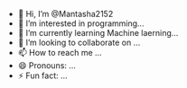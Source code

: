 - 👋 Hi, I’m @Mantasha2152
- 👀 I’m interested in  programming...
- 🌱 I’m currently learning Machine laerning...
- 💞️ I’m looking to collaborate on ...
- 📫 How to reach me ...
- 😄 Pronouns: ...
- ⚡ Fun fact: ...

<!---
Mantasha1915/Mantasha1915 is a ✨ special ✨ repository because its `README.md` (this file) appears on your GitHub profile.
You can click the Preview link to take a look at your changes.
--->
